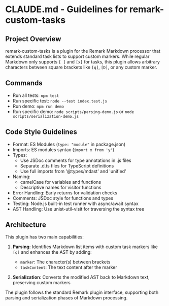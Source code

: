 # CLAUDE.md - Guidelines for remark-custom-tasks

## Project Overview
remark-custom-tasks is a plugin for the Remark Markdown processor that extends standard task lists to support custom markers. While regular Markdown only supports `[ ]` and `[x]` for tasks, this plugin allows arbitrary characters between square brackets like `[q]`, `[D]`, or any custom marker.

## Commands
- Run all tests: `npm test`
- Run specific test: `node --test index.test.js`
- Run demo: `npm run demo`
- Run specific demo: `node scripts/parsing-demo.js` or `node scripts/serialization-demo.js`

## Code Style Guidelines
- Format: ES Modules (`type: "module"` in package.json)
- Imports: ES modules syntax (`import x from 'y'`)
- Types:
  - Use JSDoc comments for type annotations in .js files
  - Separate .d.ts files for TypeScript definitions
  - Use full imports from '@types/mdast' and 'unified'
- Naming:
  - camelCase for variables and functions
  - Descriptive names for visitor functions
- Error Handling: Early returns for validation checks
- Comments: JSDoc style for functions and types
- Testing: Node.js built-in test runner with async/await syntax
- AST Handling: Use unist-util-visit for traversing the syntax tree

## Architecture
This plugin has two main capabilities:

1. **Parsing**: Identifies Markdown list items with custom task markers like `[q]` and enhances the AST by adding:
   - `marker`: The character(s) between brackets
   - `taskContent`: The text content after the marker

2. **Serialization**: Converts the modified AST back to Markdown text, preserving custom markers

The plugin follows the standard Remark plugin interface, supporting both parsing and serialization phases of Markdown processing.